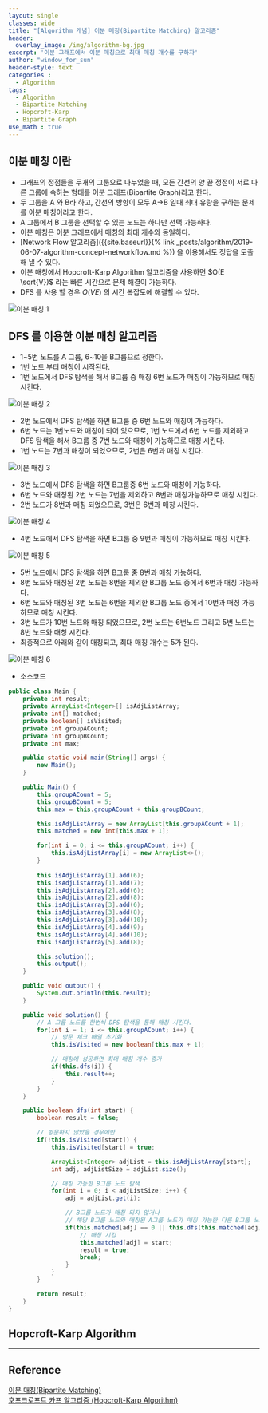 ```yaml
--- 
layout: single
classes: wide
title: "[Algorithm 개념] 이분 매칭(Bipartite Matching) 알고리즘"
header:
  overlay_image: /img/algorithm-bg.jpg
excerpt: '이분 그래프에서 이분 매칭으로 최대 매칭 개수를 구하자'
author: "window_for_sun"
header-style: text
categories :
  - Algorithm
tags:
  - Algorithm
  - Bipartite Matching
  - Hopcroft-Karp
  - Bipartite Graph
use_math : true
---  
```


## 이분 매칭 이란
- 그래프의 정점들을 두개의 그룹으로 나누었을 때, 모든 간선의 양 끝 정점이 서로 다른 그룹에 속하는 형태를 이분 그래프(Bipartite Graph)라고 한다.
- 두 그룹을 A 와 B라 하고, 간선의 방향이 모두 A->B 일때 최대 유량을 구하는 문제를 이분 매칭이라고 한다.
- A 그룹에서 B 그룹을 선택할 수 있는 노드는 하나만 선택 가능하다.
- 이분 매칭은 이분 그래프에서 매칭의 최대 개수와 동일하다.
- [Network Flow 알고리즘]({{site.baseurl}}{% link _posts/algorithm/2019-06-07-algorithm-concept-networkflow.md %}) 을 이용해서도 정답을 도출해 낼 수 있다.
- 이분 매칭에서 Hopcroft-Karp Algorithm 알고리즘을 사용하면 $O(E \sqrt{V})$ 라는 빠른 시간으로 문제 해결이 가능하다.
- DFS 를 사용 할 경우 $O(VE)$ 의 시간 복잡도에 해결할 수 있다. 

![이분 매칭 1]({{site.baseurl}}/img/algorithm/concept-bipartitematching-1.png)


## DFS 를 이용한 이분 매칭 알고리즘
- 1~5번 노드를 A 그룹, 6~10을 B그룹으로 정한다.
- 1번 노드 부터 매칭이 시작된다.
- 1번 노드에서 DFS 탐색을 해서 B그룹 중 매칭 6번 노드가 매칭이 가능하므로 매칭 시킨다.

![이분 매칭 2]({{site.baseurl}}/img/algorithm/concept-bipartitematching-2.png)

- 2번 노드에서 DFS 탐색을 하면 B그룹 중 6번 노드와 매칭이 가능하다.
- 6번 노드는 1번노드와 매칭이 되어 있으므로, 1번 노드에서 6번 노드를 제외하고 DFS 탐색을 해서 B그룹 중 7번 노드와 매칭이 가능하므로 매칭 시킨다.
- 1번 노드는 7번과 매칭이 되었으므로, 2번은 6번과 매칭 시킨다.

![이분 매칭 3]({{site.baseurl}}/img/algorithm/concept-bipartitematching-3.png)

- 3번 노드에서 DFS 탐색을 하면 B그룹중 6번 노드와 매칭이 가능하다.
- 6번 노드와 매칭된 2번 노드는 7번을 제외하고 8번과 매칭가능하므로 매칭 시킨다.
- 2번 노드가 8번과 매칭 되었으므로, 3번은 6번과 매칭 시킨다.

![이분 매칭 4]({{site.baseurl}}/img/algorithm/concept-bipartitematching-4.png)

- 4번 노드에서 DFS 탐색을 하면 B그룹 중 9번과 매칭이 가능하므로 매칭 시킨다.

![이분 매칭 5]({{site.baseurl}}/img/algorithm/concept-bipartitematching-5.png)

- 5번 노드에서 DFS 탐색을 하면 B그룹 중 8번과 매칭 가능하다.
- 8번 노드와 매칭된 2번 노드는 8번을 제외한 B그룹 노드 중에서 6번과 매칭 가능하다.
- 6번 노드와 매칭된 3번 노드는 6번을 제외한 B그룹 노드 중에서 10번과 매칭 가능하므로 매칭 시킨다.
- 3번 노드가 10번 노드와 매칭 되었으므로, 2번 노드는 6번노드 그리고 5번 노드는 8번 노드와 매칭 시킨다.
- 최종적으로 아래와 같이 매칭되고, 최대 매칭 개수는 5가 된다.

![이분 매칭 6]({{site.baseurl}}/img/algorithm/concept-bipartitematching-6.png)

- 소스코드

```java
public class Main {
    private int result;
    private ArrayList<Integer>[] isAdjListArray;
    private int[] matched;
    private boolean[] isVisited;
    private int groupACount;
    private int groupBCount;
    private int max;

    public static void main(String[] args) {
        new Main();
    }

    public Main() {
        this.groupACount = 5;
        this.groupBCount = 5;
        this.max = this.groupACount + this.groupBCount;

        this.isAdjListArray = new ArrayList[this.groupACount + 1];
        this.matched = new int[this.max + 1];

        for(int i = 0; i <= this.groupACount; i++) {
            this.isAdjListArray[i] = new ArrayList<>();
        }
        
        this.isAdjListArray[1].add(6);
        this.isAdjListArray[1].add(7);
        this.isAdjListArray[2].add(6);
        this.isAdjListArray[2].add(8);
        this.isAdjListArray[3].add(6);
        this.isAdjListArray[3].add(8);
        this.isAdjListArray[3].add(10);
        this.isAdjListArray[4].add(9);
        this.isAdjListArray[4].add(10);
        this.isAdjListArray[5].add(8);

        this.solution();
        this.output();
    }

    public void output() {
        System.out.println(this.result);
    }

    public void solution() {
        // A 그룹 노드를 한번씩 DFS 탐색을 통해 매칭 시킨다.
        for(int i = 1; i <= this.groupACount; i++) {
            // 방문 체크 배열 초기화
            this.isVisited = new boolean[this.max + 1];

            // 매칭에 성공하면 최대 매칭 개수 증가
            if(this.dfs(i)) {
                this.result++;
            }
        }
    }

    public boolean dfs(int start) {
        boolean result = false;

        // 방문하지 않았을 경우에만 
        if(!this.isVisited[start]) {
            this.isVisited[start] = true;

            ArrayList<Integer> adjList = this.isAdjListArray[start];
            int adj, adjListSize = adjList.size();

            // 매칭 가능한 B그룹 노드 탐색
            for(int i = 0; i < adjListSize; i++) {
                adj = adjList.get(i);

                // B그룹 노드가 매칭 되지 않거나
                // 해당 B그룹 노드와 매칭된 A그룹 노드가 매칭 가능한 다른 B그룹 노드가 있을 경우
                if(this.matched[adj] == 0 || this.dfs(this.matched[adj])) {
                    // 매칭 시킴
                    this.matched[adj] = start;
                    result = true;
                    break;
                }
            }
        }

        return result;
    }
}
```


## Hopcroft-Karp Algorithm

---
## Reference
[이분 매칭(Bipartite Matching)](https://jason9319.tistory.com/149)  
[호프크로프트 카프 알고리즘 (Hopcroft-Karp Algorithm)](http://blog.naver.com/PostView.nhn?blogId=kks227&logNo=220816033373)  
